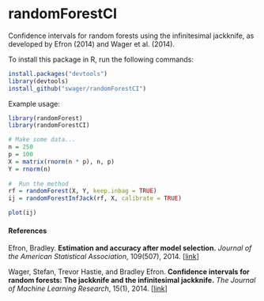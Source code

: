 # randomForestCI

Confidence intervals for random forests using the infinitesimal jackknife, as developed by Efron (2014) and Wager et al. (2014).

To install this package in R, run the following commands:

```R
install.packages("devtools")
library(devtools) 
install_github("swager/randomForestCI")
```

Example usage:

```R
library(randomForest)
library(randomForestCI)

# Make some data...
n = 250
p = 100
X = matrix(rnorm(n * p), n, p)
Y = rnorm(n)
  
#  Run the method
rf = randomForest(X, Y, keep.inbag = TRUE)
ij = randomForestInfJack(rf, X, calibrate = TRUE)

plot(ij)
```

#### References
Efron, Bradley. <b>Estimation and accuracy after model selection.</b> <i>Journal of the American Statistical Association</i>, 109(507), 2014. [<a href="http://statweb.stanford.edu/~ckirby/brad/papers/2013ModelSelection.pdf">link</a>]

Wager, Stefan, Trevor Hastie, and Bradley Efron. <b>Confidence intervals for random forests: The jackknife and the infinitesimal jackknife.</b> <i>The Journal of Machine Learning Research</i>, 15(1), 2014. [<a href="http://jmlr.csail.mit.edu/papers/volume15/wager14a/wager14a.pdf">link</a>]
